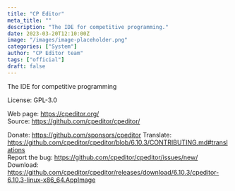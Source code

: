```yaml
---
title: "CP Editor"
meta_title: ""
description: "The IDE for competitive programming."
date: 2023-03-20T12:10:00Z
image: "/images/image-placeholder.png"
categories: ["System"]
author: "CP Editor team"
tags: ["official"]
draft: false
---
```


The IDE for competitive programming

License: GPL-3.0

Web page: https://cpeditor.org/  
Source: https://github.com/cpeditor/cpeditor/

Donate: https://github.com/sponsors/cpeditor
Translate: https://github.com/cpeditor/cpeditor/blob/6.10.3/CONTRIBUTING.md#translations  
Report the bug: https://github.com/cpeditor/cpeditor/issues/new/  
Download: https://github.com/cpeditor/cpeditor/releases/download/6.10.3/cpeditor-6.10.3-linux-x86_64.AppImage
